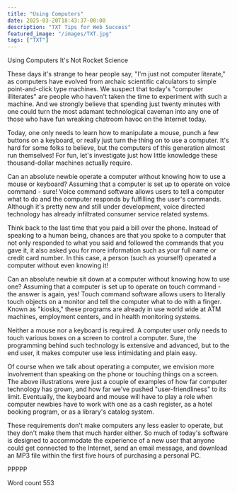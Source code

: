 ```yaml
---
title: "Using Computers"
date: 2025-03-20T18:43:37-08:00
description: "TXT Tips for Web Success"
featured_image: "/images/TXT.jpg"
tags: ["TXT"]
---
```


Using Computers
It's Not Rocket Science

These days it's strange to hear people say, "I'm just not computer literate," as computers have evolved from archaic scientific calculators to simple point-and-click type machines. We suspect that today's "computer illiterates" are people who haven't taken the time to experiment with such a machine. And we strongly believe that spending just twenty minutes with one could turn the most adamant technological caveman into any one of those who have fun wreaking chatroom havoc on the Internet today.

Today, one only needs to learn how to manipulate a mouse, punch a few buttons on a keyboard, or really just turn the thing on to use a computer. It's hard for some folks to believe, but the computers of this generation almost run themselves! For fun, let's investigate just how little knowledge these thousand-dollar machines actually require.

Can an absolute newbie operate a computer without knowing how to use a mouse or keyboard? Assuming that a computer is set up to operate on voice command - sure! Voice command software allows users to tell a computer what to do and the computer responds by fulfilling the user's commands. Although it's pretty new and still under development, voice directed technology has already infiltrated consumer service related systems. 

Think back to the last time that you paid a bill over the phone. Instead of speaking to a human being, chances are that you spoke to a computer that not only responded to what you said and followed the commands that you gave it, it also asked you for more information such as your full name or credit card number. In this case, a person (such as yourself) operated a computer without even knowing it!

Can an absolute newbie sit down at a computer without knowing how to use one? Assuming that a computer is set up to operate on touch command - the answer is again, yes! Touch command software allows users to literally touch objects on a monitor and tell the computer what to do with a finger. Known as "kiosks," these programs are already in use world wide at ATM machines, employment centers, and in health monitoring systems.

Neither a mouse nor a keyboard is required. A computer user only needs to touch various boxes on a screen to control a computer. Sure, the programming behind such technology is extensive and advanced, but to the end user, it makes computer use less intimidating and plain easy.

Of course when we talk about operating a computer, we envision more involvement than speaking on the phone or touching things on a screen. The above illustrations were just a couple of examples of how far computer technology has grown, and how far we've pushed "user-friendliness" to its limit. Eventually, the keyboard and mouse will have to play a role when computer newbies have to work with one as a cash register, as a hotel booking program, or as a library's catalog system.

These requirements don't make computers any less easier to operate, but they don't make them that much harder either. So much of today's software is designed to accommodate the experience of a new user that anyone could get connected to the Internet, send an email message, and download an MP3 file within the first five hours of purchasing a personal PC.

PPPPP

Word count 553

